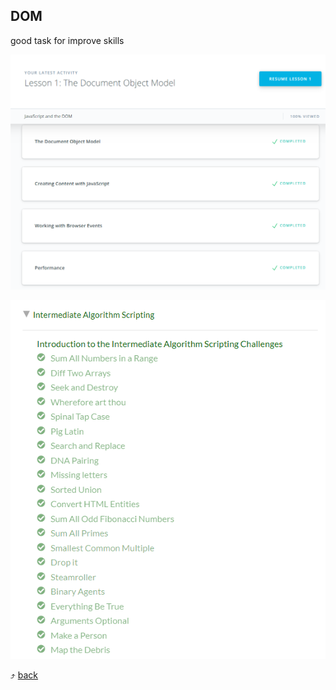 ## DOM

good task for improve skills

  ![alt-текст](1.png)
  
  ![alt-текст](12.png)

:arrow_heading_up: [back](../../../kottans-frontend)
